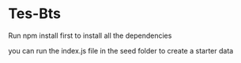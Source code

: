 # Tes-Bts

Run npm install first to install all the dependencies

you can run the index.js file in the seed folder to create a starter data
